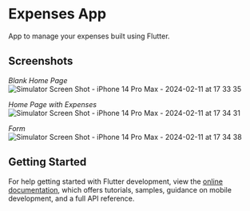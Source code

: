 # Expenses App

App to manage your expenses built using Flutter.

## Screenshots

*Blank Home Page*
![Simulator Screen Shot - iPhone 14 Pro Max - 2024-02-11 at 17 33 35](https://github.com/rafaelcam/expenses/assets/7154346/71a80595-54fd-4a74-a1d8-ab82c4d94165)

*Home Page with Expenses*
![Simulator Screen Shot - iPhone 14 Pro Max - 2024-02-11 at 17 34 31](https://github.com/rafaelcam/expenses/assets/7154346/758f2e86-d2b7-4ef0-a6a6-468aaf6de9c8)

*Form*
![Simulator Screen Shot - iPhone 14 Pro Max - 2024-02-11 at 17 34 38](https://github.com/rafaelcam/expenses/assets/7154346/b5d0c91a-1afc-470b-a369-b766b6c7e6be)

## Getting Started

For help getting started with Flutter development, view the
[online documentation](https://docs.flutter.dev/), which offers tutorials,
samples, guidance on mobile development, and a full API reference.
